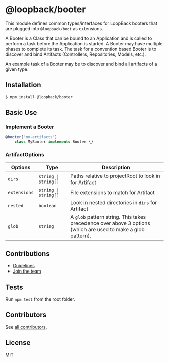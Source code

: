 # @loopback/booter

This module defines common types/interfaces for LoopBack booters that are
plugged into `@loopback/boot` as extensions.

A Booter is a Class that can be bound to an Application and is called to perform
a task before the Application is started. A Booter may have multiple phases to
complete its task. The task for a convention based Booter is to discover and
bind Artifacts (Controllers, Repositories, Models, etc.).

An example task of a Booter may be to discover and bind all artifacts of a given
type.

## Installation

```sh
$ npm install @loopback/booter
```

## Basic Use

### Implement a Booter

```ts
@booter('my-artifacts')
    class MyBooter implements Booter {}
```

### ArtifactOptions

| Options      | Type                 | Description                                                                                                  |
| ------------ | -------------------- | ------------------------------------------------------------------------------------------------------------ |
| `dirs`       | `string \| string[]` | Paths relative to projectRoot to look in for Artifact                                                        |
| `extensions` | `string \| string[]` | File extensions to match for Artifact                                                                        |
| `nested`     | `boolean`            | Look in nested directories in `dirs` for Artifact                                                            |
| `glob`       | `string`             | A `glob` pattern string. This takes precedence over above 3 options (which are used to make a glob pattern). |

## Contributions

- [Guidelines](https://github.com/strongloop/loopback-next/blob/master/docs/CONTRIBUTING.md)
- [Join the team](https://github.com/strongloop/loopback-next/issues/110)

## Tests

Run `npm test` from the root folder.

## Contributors

See
[all contributors](https://github.com/strongloop/loopback-next/graphs/contributors).

## License

MIT
